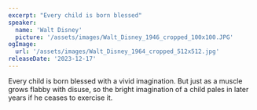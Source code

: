 ```yaml
---
excerpt: "Every child is born blessed"
speaker:
  name: 'Walt Disney'
  picture: '/assets/images/Walt_Disney_1946_cropped_100x100.JPG'
ogImage:
  url: '/assets/images/Walt_Disney_1964_cropped_512x512.jpg'
releaseDate: '2023-12-17'
---
```


Every child is born blessed with a vivid imagination. But just as a muscle grows flabby with disuse, so the bright imagination of a child pales in later years if he ceases to exercise it.
